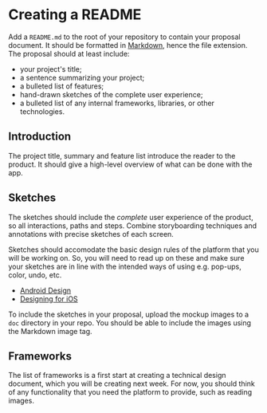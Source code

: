 # Creating a README

Add a `README.md` to the root of your repository to contain your proposal document. It should be formatted in [Markdown], hence the file extension. The proposal should at least include:

[Markdown]: http://daringfireball.net/projects/markdown/syntax

* your project's title;
* a sentence summarizing your project;
* a bulleted list of features;
* hand-drawn sketches of the complete user experience;
* a bulleted list of any internal frameworks, libraries, or other technologies.

## Introduction

The project title, summary and feature list introduce the reader to the product. It should give a high-level overview of what can be done with the app.

## Sketches

The sketches should include the *complete* user experience of the product, so all interactions, paths and steps. Combine storyboarding techniques and annotations with precise sketches of each screen.

Sketches should accomodate the basic design rules of the platform that you will be working on. So, you will need to read up on these and make sure your sketches are in line with the intended ways of using e.g. pop-ups, color, undo, etc.

- [Android Design](https://developer.android.com/design/index.html)
- [Designing for iOS](https://developer.apple.com/library/ios/documentation/UserExperience/Conceptual/MobileHIG/index.html)

To include the sketches in your proposal, upload the mockup images to a `doc`
directory in your repo. You should be able to include the images using the Markdown image tag.

## Frameworks

The list of frameworks is a first start at creating a technical design document, which you will be creating next week. For now, you should think of any functionality that you need the platform to provide, such as reading images.

